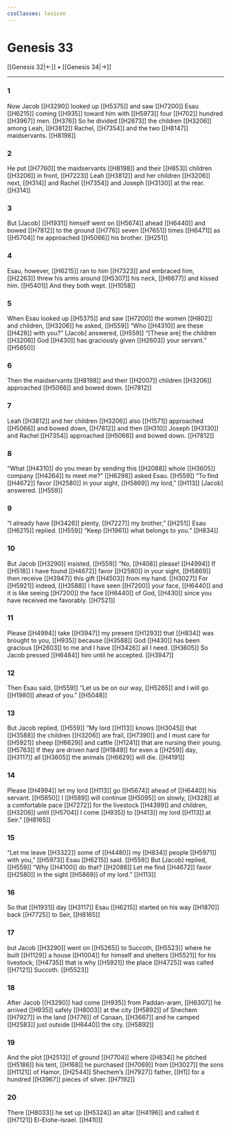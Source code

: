 ```yaml
---
cssClasses: lexicon
---
```


# Genesis 33

[[Genesis 32|←]] • [[Genesis 34|→]]

---

### 1
Now Jacob [[H3290]] looked up [[H5375]] and saw [[H7200]] Esau [[H6215]] coming [[H935]] toward him with [[H5973]] four [[H702]] hundred [[H3967]] men. [[H376]] So he divided [[H2673]] the children [[H3206]] among Leah, [[H3812]] Rachel, [[H7354]] and the two [[H8147]] maidservants. [[H8198]]

### 2
He put [[H7760]] the maidservants [[H8198]] and their [[H853]] children [[H3206]] in front, [[H7223]] Leah [[H3812]] and her children [[H3206]] next, [[H314]] and Rachel [[H7354]] and Joseph [[H3130]] at the rear. [[H314]]

### 3
But [Jacob] [[H1931]] himself went on [[H5674]] ahead [[H6440]] and bowed [[H7812]] to the ground [[H776]] seven [[H7651]] times [[H6471]] as [[H5704]] he approached [[H5066]] his brother. [[H251]]

### 4
Esau, however, [[H6215]] ran to him [[H7323]] and embraced him, [[H2263]] threw his arms around [[H5307]] his neck, [[H6677]] and kissed him. [[H5401]] And they both wept. [[H1058]]

### 5
When Esau looked up [[H5375]] and saw [[H7200]] the women [[H802]] and children, [[H3206]] he asked, [[H559]] “Who [[H4310]] are these [[H428]] with you?”  [Jacob] answered, [[H559]] “[These are] the children [[H3206]] God [[H430]] has graciously given [[H2603]] your servant.” [[H5650]]

### 6
Then the maidservants [[H8198]] and their [[H2007]] children [[H3206]] approached [[H5066]] and bowed down. [[H7812]]

### 7
Leah [[H3812]] and her children [[H3206]] also [[H1571]] approached [[H5066]] and bowed down, [[H7812]] and then [[H310]] Joseph [[H3130]] and Rachel [[H7354]] approached [[H5066]] and bowed down. [[H7812]]

### 8
“What [[H4310]] do you mean by sending this [[H2088]] whole [[H3605]] company [[H4264]] to meet me?” [[H6298]] asked Esau. [[H559]] “To find [[H4672]] favor [[H2580]] in your sight, [[H5869]] my lord,” [[H113]] [Jacob] answered. [[H559]]

### 9
“I already have [[H3426]] plenty, [[H7227]] my brother,” [[H251]] Esau [[H6215]] replied. [[H559]] “Keep [[H1961]] what belongs to you.” [[H834]]

### 10
But Jacob [[H3290]] insisted, [[H559]] “No, [[H408]] please! [[H4994]] If [[H518]] I have found [[H4672]] favor [[H2580]] in your sight, [[H5869]] then receive [[H3947]] this gift [[H4503]] from my hand. [[H3027]] For [[H5921]] indeed, [[H3588]] I have seen [[H7200]] your face, [[H6440]] and it is like seeing [[H7200]] the face [[H6440]] of God, [[H430]] since you have received me favorably. [[H7521]]

### 11
Please [[H4994]] take [[H3947]] my present [[H1293]] that [[H834]] was brought to you, [[H935]] because [[H3588]] God [[H430]] has been gracious [[H2603]] to me  and I have [[H3426]] all I need. [[H3605]] So Jacob pressed [[H6484]] him  until he accepted. [[H3947]]

### 12
Then Esau said, [[H559]] “Let us be on our way, [[H5265]] and I will go [[H1980]] ahead of you.” [[H5048]]

### 13
But Jacob replied, [[H559]] “My lord [[H113]] knows [[H3045]] that [[H3588]] the children [[H3206]] are frail, [[H7390]] and I must care for [[H5921]] sheep [[H6629]] and cattle [[H1241]] that are nursing their young. [[H5763]] If they are driven hard [[H1849]] for even a [[H259]] day, [[H3117]] all [[H3605]] the animals [[H6629]] will die. [[H4191]]

### 14
Please [[H4994]] let my lord [[H113]] go [[H5674]] ahead of [[H6440]] his servant. [[H5650]] I [[H589]] will continue [[H5095]] on slowly, [[H328]] at a comfortable pace [[H7272]] for the livestock [[H4399]] and children, [[H3206]] until [[H5704]] I come [[H935]] to [[H413]] my lord [[H113]] at Seir.” [[H8165]]

### 15
“Let me leave [[H3322]] some of [[H4480]] my [[H834]] people [[H5971]] with you,” [[H5973]] Esau [[H6215]] said. [[H559]] But [Jacob] replied, [[H559]] “Why [[H4100]] do that? [[H2088]] Let me find [[H4672]] favor [[H2580]] in the sight [[H5869]] of my lord.” [[H113]]

### 16
So that [[H1931]] day [[H3117]] Esau [[H6215]] started on his way [[H1870]] back [[H7725]] to Seir, [[H8165]]

### 17
but Jacob [[H3290]] went on [[H5265]] to Succoth, [[H5523]] where he built [[H1129]] a house [[H1004]] for himself  and shelters [[H5521]] for his livestock; [[H4735]] that is why [[H5921]] the place [[H4725]] was called [[H7121]] Succoth. [[H5523]]

### 18
After Jacob [[H3290]] had come [[H935]] from  Paddan-aram, [[H6307]] he arrived [[H935]] safely [[H8003]] at the city [[H5892]] of Shechem [[H7927]] in the land [[H776]] of Canaan, [[H3667]] and he camped [[H2583]] just outside [[H6440]] the city. [[H5892]]

### 19
And the plot [[H2513]] of ground [[H7704]] where [[H834]] he pitched [[H5186]] his tent, [[H168]] he purchased [[H7069]] from [[H3027]] the sons [[H1121]] of Hamor, [[H2544]] Shechem’s [[H7927]] father, [[H1]] for a hundred [[H3967]] pieces of silver. [[H7192]]

### 20
There [[H8033]] he set up [[H5324]] an altar [[H4196]] and called it [[H7121]] El-Elohe-Israel. [[H410]]

